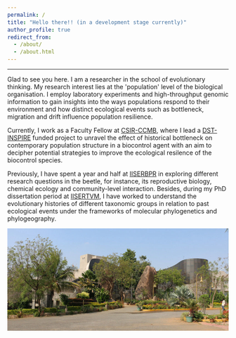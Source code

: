 ```yaml
---
permalink: /
title: "Hello there!! (in a development stage currently)"
author_profile: true
redirect_from: 
  - /about/
  - /about.html
---
```



------
Glad to see you here. I am a researcher in the school of evolutionary thinking. My research interest lies at the 'population' level of the biological organisation. I employ laboratory experiments and high-throughput genomic information to gain insights into the ways populations respond to their environment and how distinct ecological events such as bottleneck, migration and drift influence population resilience. 

Currently, I work as a Faculty Fellow at [CSIR-CCMB](https://ccmb.res.in), where I lead a [DST-INSPIRE](https://www.online-inspire.gov.in/) funded project to unravel the effect of historical bottleneck on contemporary population structure in a biocontrol agent with an aim to decipher potential strategies to improve the ecological resilence of the biocontrol species.

Previously, I have spent a year and half at [IISERBPR](https://iiserbpr.ac.in) in exploring different research questions in the beetle, for instance, its reproductive biology, chemical ecology and community-level interaction. Besides, during my PhD dissertation period at [IISERTVM](https://iisertvm.ac.in), I have worked to understand the evolutionary histories of different taxonomic groups in relation to past ecological events under the frameworks of molecular phylogenetics and phylogeography. 

![Lacones image](/images/lacones.jpg)
